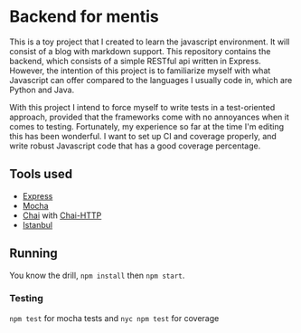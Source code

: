 # Backend for mentis

This is a toy project that I created to learn the javascript environment. It
will consist of a blog with markdown support. This repository contains the
backend, which consists of a simple RESTful api written in Express. However,
the intention of this project is to familiarize myself with what Javascript
can offer compared to the languages I usually code in, which are Python and
Java.

With this project I intend to force myself to write tests in a test-oriented
approach, provided that the frameworks come with no annoyances when it comes
to testing. Fortunately, my experience so far at the time I'm editing this
has been wonderful. I want to set up CI and coverage properly, and write
robust Javascript code that has a good coverage percentage.

## Tools used

- [Express](https://expressjs.com)
- [Mocha](https://mochajs.org)
- [Chai](https://chaijs.com) with [Chai-HTTP](https://www.chaijs.com/plugins/chai-http/)
- [Istanbul](https://istanbul.js.org)

## Running

You know the drill, `npm install` then `npm start`.

### Testing

`npm test` for mocha tests and `nyc npm test` for coverage
